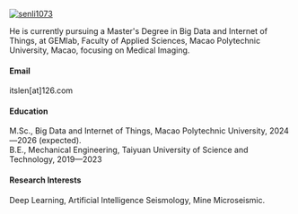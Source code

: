 

[![senli1073](https://img.shields.io/badge/senli1073-github-blue?logo=github)](https://github.com/TanGou-glitch)

He is currently pursuing a Master's Degree in Big Data and Internet of Things, at GEMlab, Faculty of Applied Sciences, Macao Polytechnic University, Macao, focusing on Medical Imaging.

#### Email
itslen[at]126.com

#### Education
M.Sc., Big Data and Internet of Things, Macao Polytechnic University, 2024—2026 (expected).\
B.E., Mechanical Engineering, Taiyuan University of Science and Technology, 2019—2023

#### Research Interests
Deep Learning, Artificial Intelligence Seismology, Mine Microseismic.


